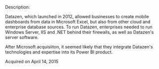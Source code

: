 Description:

Datazen, which launched in 2012, allowed businesses to create mobile dashboards from data in Microsoft Excel, but also from other cloud and enterprise database sources. To run Datazen, enterprises needed to run Windows Server, IIS and .NET behind their firewalls, as well as Datazen's server software.

After Microsoft acquisiiton, it seemed likely that they integrate Datazen's technologies and expertise into its Power BI product.

Acquired on April 14, 2015
